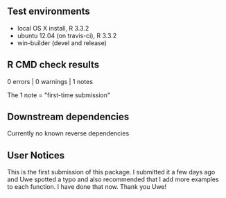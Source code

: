 ## Test environments
* local OS X install, R 3.3.2
* ubuntu 12.04 (on travis-ci), R 3.3.2
* win-builder (devel and release)

## R CMD check results
0 errors | 0 warnings | 1 notes

The 1 note = "first-time submission"

## Downstream dependencies

Currently no known reverse dependencies

## User Notices

This is the first submission of this package.
I submitted it a few days ago and Uwe spotted a typo
and also recommended that I add more examples to each function.
I have done that now. Thank you Uwe!
